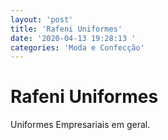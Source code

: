 ```yaml
---
layout: 'post'
title: 'Rafeni Uniformes'
date: '2020-04-13 19:28:13 '
categories: 'Moda e Confecção'
---
```


# Rafeni Uniformes

Uniformes Empresariais em geral.
